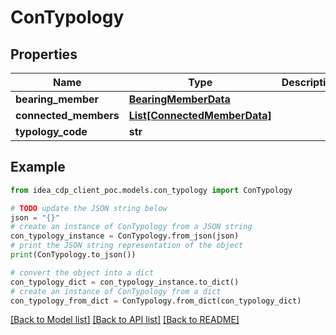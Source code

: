 # ConTypology


## Properties

Name | Type | Description | Notes
------------ | ------------- | ------------- | -------------
**bearing_member** | [**BearingMemberData**](BearingMemberData.md) |  | [optional] 
**connected_members** | [**List[ConnectedMemberData]**](ConnectedMemberData.md) |  | [optional] 
**typology_code** | **str** |  | [optional] 

## Example

```python
from idea_cdp_client_poc.models.con_typology import ConTypology

# TODO update the JSON string below
json = "{}"
# create an instance of ConTypology from a JSON string
con_typology_instance = ConTypology.from_json(json)
# print the JSON string representation of the object
print(ConTypology.to_json())

# convert the object into a dict
con_typology_dict = con_typology_instance.to_dict()
# create an instance of ConTypology from a dict
con_typology_from_dict = ConTypology.from_dict(con_typology_dict)
```
[[Back to Model list]](../README.md#documentation-for-models) [[Back to API list]](../README.md#documentation-for-api-endpoints) [[Back to README]](../README.md)


